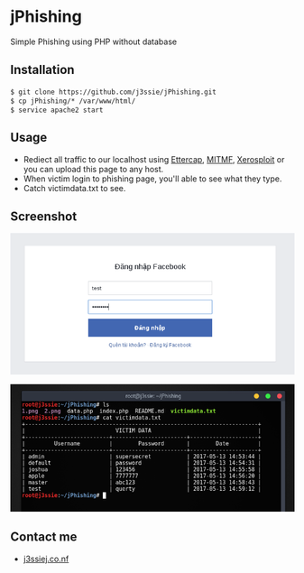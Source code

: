 # jPhishing
Simple Phishing using PHP without database

## Installation
```
$ git clone https://github.com/j3ssie/jPhishing.git
$ cp jPhishing/* /var/www/html/
$ service apache2 start
```
## Usage
* Rediect all traffic to our localhost using [Ettercap](), [MITMF](https://github.com/byt3bl33d3r/MITMf), [Xerosploit](https://github.com/LionSec/xerosploit) or you can upload this page to any host.
* When victim login to phishing page, you'll able to see what they type.
* Catch victimdata.txt to see.

## Screenshot
![Login page](1.png "Login page")

![View victim data](2.png "View victim data")

## Contact me
* [j3ssiej.co.nf](http://j3ssiej.co.nf)